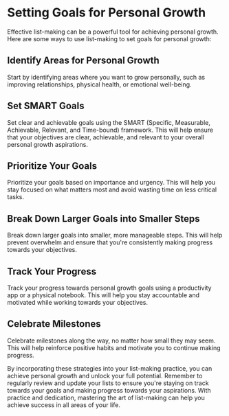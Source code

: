 Setting Goals for Personal Growth
=====================================================================================

Effective list-making can be a powerful tool for achieving personal growth. Here are some ways to use list-making to set goals for personal growth:

Identify Areas for Personal Growth
----------------------------------

Start by identifying areas where you want to grow personally, such as improving relationships, physical health, or emotional well-being.

Set SMART Goals
---------------

Set clear and achievable goals using the SMART (Specific, Measurable, Achievable, Relevant, and Time-bound) framework. This will help ensure that your objectives are clear, achievable, and relevant to your overall personal growth aspirations.

Prioritize Your Goals
---------------------

Prioritize your goals based on importance and urgency. This will help you stay focused on what matters most and avoid wasting time on less critical tasks.

Break Down Larger Goals into Smaller Steps
------------------------------------------

Break down larger goals into smaller, more manageable steps. This will help prevent overwhelm and ensure that you're consistently making progress towards your objectives.

Track Your Progress
-------------------

Track your progress towards personal growth goals using a productivity app or a physical notebook. This will help you stay accountable and motivated while working towards your objectives.

Celebrate Milestones
--------------------

Celebrate milestones along the way, no matter how small they may seem. This will help reinforce positive habits and motivate you to continue making progress.

By incorporating these strategies into your list-making practice, you can achieve personal growth and unlock your full potential. Remember to regularly review and update your lists to ensure you're staying on track towards your goals and making progress towards your aspirations. With practice and dedication, mastering the art of list-making can help you achieve success in all areas of your life.
